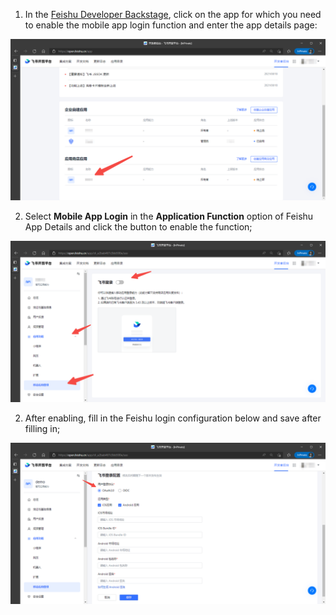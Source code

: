 <IntegrationDetailCard title="Enable the mobile app login function for Feishu App Store apps">

1. In the [Feishu Developer Backstage](https://open.feishu.cn/app), click on the app for which you need to enable the mobile app login function and enter the app details page:

<img src="../../images/connections/lark-public-mobile/0.png" class="md-img-padding" />

2. Select **Mobile App Login** in the **Application Function** option of Feishu App Details and click the button to enable the function;

<img src="../../images/connections/lark-public-mobile/1.png" class="md-img-padding" />

2. After enabling, fill in the Feishu login configuration below and save after filling in;

<img src="../../images/connections/lark-public-mobile/2.png" class="md-img-padding" />

</IntegrationDetailCard>
